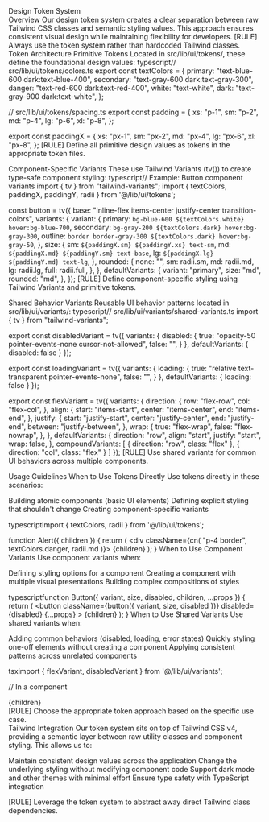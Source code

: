 <doc id="design-token-system">
Design Token System
<section id="token-overview">
Overview
Our design token system creates a clear separation between raw Tailwind CSS classes and semantic styling values. This approach ensures consistent visual design while maintaining flexibility for developers.
[RULE] Always use the token system rather than hardcoded Tailwind classes.
</section>
<section id="token-architecture">
Token Architecture
Primitive Tokens
Located in src/lib/ui/tokens/, these define the foundational design values:
typescript// src/lib/ui/tokens/colors.ts
export const textColors = {
  primary: "text-blue-600 dark:text-blue-400",
  secondary: "text-gray-600 dark:text-gray-300",
  danger: "text-red-600 dark:text-red-400",
  white: "text-white",
  dark: "text-gray-900 dark:text-white",
};

// src/lib/ui/tokens/spacing.ts
export const padding = {
  xs: "p-1",
  sm: "p-2",
  md: "p-4",
  lg: "p-6",
  xl: "p-8",
};

export const paddingX = {
  xs: "px-1",
  sm: "px-2",
  md: "px-4",
  lg: "px-6",
  xl: "px-8",
};
[RULE] Define all primitive design values as tokens in the appropriate token files.
</section>
<section id="component-variants">
Component-Specific Variants
These use Tailwind Variants (tv()) to create type-safe component styling:
typescript// Example: Button component variants
import { tv } from "tailwind-variants";
import { textColors, paddingX, paddingY, radii } from '@/lib/ui/tokens';

const button = tv({
  base: "inline-flex items-center justify-center transition-colors",
  variants: {
    variant: {
      primary: `bg-blue-600 ${textColors.white} hover:bg-blue-700`,
      secondary: `bg-gray-200 ${textColors.dark} hover:bg-gray-300`,
      outline: `border border-gray-300 ${textColors.dark} hover:bg-gray-50`,
    },
    size: {
      sm: `${paddingX.sm} ${paddingY.xs} text-sm`,
      md: `${paddingX.md} ${paddingY.sm} text-base`,
      lg: `${paddingX.lg} ${paddingY.md} text-lg`,
    },
    rounded: {
      none: "",
      sm: radii.sm,
      md: radii.md,
      lg: radii.lg,
      full: radii.full,
    },
  },
  defaultVariants: {
    variant: "primary",
    size: "md",
    rounded: "md",
  },
});
[RULE] Define component-specific styling using Tailwind Variants and primitive tokens.
</section>
<section id="shared-variants">
Shared Behavior Variants
Reusable UI behavior patterns located in src/lib/ui/variants/:
typescript// src/lib/ui/variants/shared-variants.ts
import { tv } from "tailwind-variants";

export const disabledVariant = tv({
  variants: {
    disabled: {
      true: "opacity-50 pointer-events-none cursor-not-allowed",
      false: "",
    }
  },
  defaultVariants: {
    disabled: false
  }
});

export const loadingVariant = tv({
  variants: {
    loading: {
      true: "relative text-transparent pointer-events-none",
      false: "",
    }
  },
  defaultVariants: {
    loading: false
  }
});

export const flexVariant = tv({
  variants: {
    direction: {
      row: "flex-row",
      col: "flex-col",
    },
    align: {
      start: "items-start",
      center: "items-center",
      end: "items-end",
    },
    justify: {
      start: "justify-start",
      center: "justify-center",
      end: "justify-end",
      between: "justify-between",
    },
    wrap: {
      true: "flex-wrap",
      false: "flex-nowrap",
    },
  },
  defaultVariants: {
    direction: "row",
    align: "start",
    justify: "start",
    wrap: false,
  },
  compoundVariants: [
    {
      direction: "row",
      class: "flex"
    },
    {
      direction: "col",
      class: "flex"
    }
  ]
});
[RULE] Use shared variants for common UI behaviors across multiple components.
</section>
<section id="usage-guidelines">
Usage Guidelines
When to Use Tokens Directly
Use tokens directly in these scenarios:

Building atomic components (basic UI elements)
Defining explicit styling that shouldn't change
Creating component-specific variants

typescriptimport { textColors, radii } from '@/lib/ui/tokens';

function Alert({ children }) {
  return (
    <div className={cn(
      "p-4 border",
      textColors.danger,
      radii.md
    )}>
      {children}
    </div>
  );
}
When to Use Component Variants
Use component variants when:

Defining styling options for a component
Creating a component with multiple visual presentations
Building complex compositions of styles

typescriptfunction Button({ variant, size, disabled, children, ...props }) {
  return (
    <button
      className={button({ variant, size, disabled })}
      disabled={disabled}
      {...props}
    >
      {children}
    </button>
  );
}
When to Use Shared Variants
Use shared variants when:

Adding common behaviors (disabled, loading, error states)
Quickly styling one-off elements without creating a component
Applying consistent patterns across unrelated components

tsximport { flexVariant, disabledVariant } from '@/lib/ui/variants';

// In a component
<div className={cn(
  flexVariant({ direction: 'col', align: 'center' }),
  disabledVariant({ disabled: isDisabled })
)}>
  {children}
</div>
[RULE] Choose the appropriate token approach based on the specific use case.
</section>
<section id="tailwind-integration">
Tailwind Integration
Our token system sits on top of Tailwind CSS v4, providing a semantic layer between raw utility classes and component styling. This allows us to:

Maintain consistent design values across the application
Change the underlying styling without modifying component code
Support dark mode and other themes with minimal effort
Ensure type safety with TypeScript integration

[RULE] Leverage the token system to abstract away direct Tailwind class dependencies.
</section>
</doc>